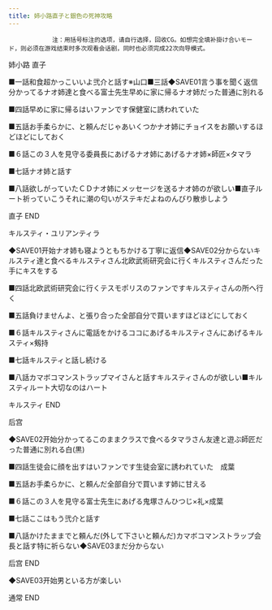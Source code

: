 ```yaml
---
title: 姉小路直子と銀色の死神攻略
---
```


                注：用括号标注的选项，请自行选择，回收CG。如想完全填补掛け合いモード，则必须在游戏结束时多次观看会话剧，同时也必须完成22次向导模式。

姉小路 直子

■一話和食超かっこいいよ弐介と話す※山口■三話◆SAVE01言う事を聞く返信分かってるナオ姉達と食べる富士先生早めに家に帰るナオ姉だった普通に別れる

■四話早めに家に帰るはいファンです保健室に誘われていた

■五話お手柔らかに、と頼んだじゃあいくつかナオ姉にチョイスをお願いするほどほどにしておく

■６話この３人を見守る委員長にあげるナオ姉にあげるナオ姉×師匠×タマラ

■七話ナオ姉と話す

■八話欲しがっていたＣＤナオ姉にメッセージを送るナオ姉のが欲しい■直子ルート祈っていこうそれに潮の匂いがステキだよねのんびり散歩しよう

直子 END

キルスティ・ユリアンティラ

◆SAVE01开始ナオ姉も寝ようともちかける丁寧に返信◆SAVE02分からないキルスティ達と食べるキルスティさん北欧武術研究会に行くキルスティさんだった手にキスをする

■四話北欧武術研究会に行くテスモポリスのファンですキルスティさんの所へ行く

■五話負けませんよ、と張り合った全部自分で買いますほどほどにしておく

■６話キルスティさんに電話をかけるココにあげるキルスティさんにあげるキルスティ×剱持

■七話キルスティと話し続ける

■八話カマボコマンストラップマイさんと話すキルスティさんのが欲しい■キルスティルート大切なのはハート

キルスティ END

后宫

◆SAVE02开始分かってるこのままクラスで食べるタマラさん友達と遊ぶ師匠だった普通に別れる白(黒)

■四話生徒会に顔を出すはいファンです生徒会室に誘われていた　成葉

■五話お手柔らかに、と頼んだ全部自分で買います姉に甘える

■６話この３人を見守る富士先生にあげる鬼塚さんひつじ×礼×成葉

■七話ここはもう弐介と話す

■八話かけたままでと頼んだ(外して下さいと頼んだ)カマボコマンストラップ会長と話す特に祈らない◆SAVE03まだ分からない

后宫 END

◆SAVE03开始男といる方が楽しい

通常 END
              
